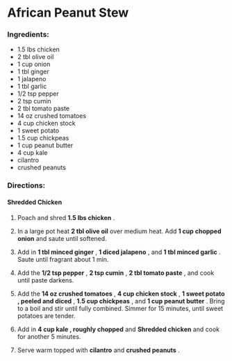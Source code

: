 # African Peanut Stew 

### Ingredients: 
* 1.5 lbs chicken
* 2 tbl olive oil
* 1 cup onion
* 1 tbl ginger
* 1 jalapeno
* 1 tbl garlic
* 1/2 tsp pepper
* 2 tsp cumin
* 2 tbl tomato paste
* 14 oz crushed tomatoes
* 4 cup chicken stock
* 1 sweet potato
* 1.5 cup chickpeas
* 1 cup peanut butter
* 4 cup kale
*  cilantro
*  crushed peanuts

### Directions: 

#### Shredded Chicken
1. Poach and shred **1.5 lbs chicken** . 


2. In a large pot heat **2 tbl olive oil** over medium heat. Add **1 cup chopped onion** and saute until softened. 
3. Add in **1 tbl minced ginger** , **1 diced jalapeno** , and **1 tbl minced garlic** . Saute until fragrant about 1 min. 
4. Add the **1/2 tsp pepper** , **2 tsp cumin** , **2 tbl tomato paste** , and cook until paste darkens. 
5. Add the **14 oz crushed tomatoes** , **4 cup chicken stock** , **1 sweet potato , peeled and diced** , **1.5 cup chickpeas** , and **1 cup peanut butter** . Bring to a boil and stir until fully combined. Simmer for 15 minutes, until sweet potatoes are tender. 
6. Add in **4 cup kale , roughly chopped** and **Shredded chicken** and cook for another 5 minutes. 
7. Serve warm topped with **cilantro** and **crushed peanuts** . 
